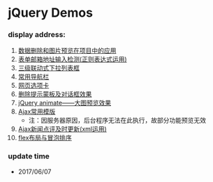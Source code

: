 # jQuery Demos

### display address:
1. [数据删除和图片预览在项目中的应用](https://coderben2017.github.io/jQuery-Demos/delete_and_preview)
2. [表单邮箱地址输入检测(正则表达式运用)](https://coderben2017.github.io/jQuery-Demos/email_check)
3. [三级联动式下拉列表框](https://coderben2017.github.io/jQuery-Demos/three_level_linkage)
4. [常用导航栏](https://coderben2017.github.io/jQuery-Demos/nav)
5. [网页选项卡](https://coderben2017.github.io/jQuery-Demos/webpage_tab)
6. [删除提示蒙板及对话框效果](https://coderben2017.github.io/jQuery-Demos/delete_alert)
7. [jQuery animate——大图预览效果](https://coderben2017.github.io/jQuery-Demos/jq_animate_img_preview)
8. [Ajax常用模版](https://coderben2017.github.io/jQuery-Demos/ajax_demos)
    - 注：因服务器原因，后台程序无法在此执行，故部分功能预览无效
9. [Ajax新闻点评及时更新(xml运用)](https://coderben2017.github.io/jQuery-Demos/ajax_news_comment)
10. [flex布局与冒泡排序](https://coderben2017.github.io/jQuery-Demos/flex_div_sort)

### update time
- 2017/06/07
